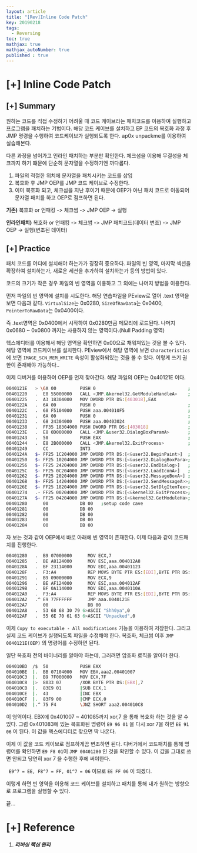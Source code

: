 ```yaml
---
layout: article
title: "[Rev]Inline Code Patch"
key: 20190218
tags:
  - Reversing
toc: true
mathjax: true
mathjax_autoNumber: true
published : true
---
```


# [+] Inline Code Patch

<!--more-->

## [+] Summary

원하는 코드를 직접 수정하기 어려울 때 코드 케이브라는 패치코드를 이용하여 실행하고 프로그램을 패치하는 기법이다.
해당 코드 케이브를 설치하고 EP 코드의 복호화 과정 후 JMP 명령을 수행하여 코드케이브가 실행되도록 한다.
ap0x unpackme를 이용하여 실습해본다.

다른 과정을 넘어가고 인라인 패치하는 부분만 확인한다. 체크섬을 이용해 무결성을 체크까지 하기 떄문에 단순히 문자열을 수정하기엔 까다롭다. 

1. 파일의 적절한 위치에 문자열을 패치시키는 코드를 삽입
2. 복호화 후 JMP OEP를 JMP 코드 케이브로 수정한다.
3. 이미 복호화 되고, 체크섬을 지난 후이기 때문에 OEP가 아닌 패치 코드로 이동되어 문자열 패치를 하고 OEP로 점프하면 된다.

**기존)** 복호화 or 언패킹 -> 체크썸 -> JMP OEP -> 실행

**인라인패치)** 복호화 or 언패킹 -> 체크썸 -> JMP 패치코드(데이터 변조) -> JMP OEP -> 실행(변조된 데이터)

## [+] Practice

패치 코드를 어디에 설치해야 하는가가 굉장히 중요하다. 파일의 빈 영역, 마지막 섹션을 확장하여 설치하는가, 새로운 세션을 추가하여 설치하는가 등의 방법이 있다.

코드의 크기가 작은 경우 파일의 빈 영역을 이용하고 그 외에는 나머지 방법을 이용한다.

먼저 파일의 빈 영역에 설치를 시도한다.  해당 연습파일을 PEview로 열어 .text 영역을 보면 다음과 같다.
`VirtualSize`는 0x0280, `SizeOfRawData`는 0x0400, `PointerToRawData`는 0x0400이다.

즉 .text영역은 0x0400에서 시작하여 0x0280만큼 메모리에 로드된다. 나머지 0x0680 ~ 0x0800 까지는 사용하지 않는 영역이다.(Null Padding 영역)

헥스에디터를 이용해서 해당 영역을 확인하면 0x00으로 채워져있는 것을 볼 수 있다. 해당 영역에 코드케이브를 설치한다. PEview에서 해당 영역에 보면 `Characteristics` 에 보면 `IMAGE_SCN_MEM_WRITE` 속성이 활성화되있는 것을 볼 수 있다. 이렇게 쓰기 권한이 존재해야 가능하다..

이제 디버거를 이용하여 OEP를 먼저 찾아간다. 해당 파일의 OEP는 0x40121E 이다.

```sh
0040121E   > \6A 00         PUSH 0                                   ; /pModule = NULL
00401220   .  E8 55000000   CALL <JMP.&kernel32.GetModuleHandleA>    ; \GetModuleHandleA
00401225   .  A3 18304000   MOV DWORD PTR DS:[403018],EAX
0040122A   .  6A 00         PUSH 0                                   ; /lParam = NULL
0040122C   .  68 F5104000   PUSH aaa.004010F5                        ; |DlgProc = aaa.004010F5
00401231   .  6A 00         PUSH 0                                   ; |hOwner = NULL
00401233   .  68 24304000   PUSH aaa.00403024                        ; |pTemplate = "TESTWIN"
00401238   .  FF35 18304000 PUSH DWORD PTR DS:[403018]               ; |hInst = NULL
0040123E   .  E8 0D000000   CALL <JMP.&user32.DialogBoxParamA>       ; \DialogBoxParamA
00401243   .  50            PUSH EAX                                 ; /ExitCode
00401244   .  E8 2B000000   CALL <JMP.&kernel32.ExitProcess>         ; \ExitProcess
00401249      CC            INT3
0040124A   $- FF25 1C204000 JMP DWORD PTR DS:[<&user32.BeginPaint>]  ;  user32.BeginPaint
00401250   $- FF25 10204000 JMP DWORD PTR DS:[<&user32.DialogBoxPara>;  user32.DialogBoxParamA
00401256   $- FF25 24204000 JMP DWORD PTR DS:[<&user32.EndDialog>]   ;  user32.EndDialog
0040125C   $- FF25 0C204000 JMP DWORD PTR DS:[<&user32.LoadIconA>]   ;  user32.LoadIconA
00401262   $- FF25 20204000 JMP DWORD PTR DS:[<&user32.MessageBoxA>] ;  user32.MessageBoxA
00401268   $- FF25 14204000 JMP DWORD PTR DS:[<&user32.SendMessageA>>;  user32.SendMessageA
0040126E   $- FF25 18204000 JMP DWORD PTR DS:[<&user32.SetDlgItemTex>;  user32.SetDlgItemTextA
00401274   .- FF25 00204000 JMP DWORD PTR DS:[<&kernel32.ExitProcess>;  kernel32.ExitProcess
0040127A   $- FF25 04204000 JMP DWORD PTR DS:[<&kernel32.GetModuleHa>;  kernel32.GetModuleHandleA
00401280      00            DB 00	;setup code cave
00401281      00            DB 00
00401282      00            DB 00
00401283      00            DB 00
00401284      00            DB 00
```

자 보는 것과 같이 OEP에서 바로 아래에 빈 영역이 존재한다. 이제 다음과 같이 코드패치를 진행한다.

```sh
00401280   .  B9 07000000      MOV ECX,7
00401285   .  BE A8124000      MOV ESI,aaa.004012A8                           ;  ASCII "Shh0ya"
0040128A   .  BF 23114000      MOV EDI,aaa.00401123                           ;  ASCII "You must patch this NAG !!!"
0040128F   .  F3:A4            REP MOVS BYTE PTR ES:[EDI],BYTE PTR DS:[ESI]
00401291   .  B9 09000000      MOV ECX,9
00401296   .  BE AF124000      MOV ESI,aaa.004012AF                           ;  ASCII "Unpacked"
0040129B   .  BF 0A114000      MOV EDI,aaa.0040110A                           ;  ASCII "You must unpack me !!!"
004012A0   .  F3:A4            REP MOVS BYTE PTR ES:[EDI],BYTE PTR DS:[ESI]
004012A2   .^ E9 77FFFFFF      JMP aaa.0040121E
004012A7      00               DB 00
004012A8   .  53 68 68 30 79 6>ASCII "Shh0ya",0
004012AF   .  55 6E 70 61 63 6>ASCII "Unpacked",0
```

이제 `Copy to executable - All modifications` 기능을 이용하여 저장한다. 그리고 실제 코드 케이브가 실행되도록 파일을 수정해야 한다. 복호화, 체크썸 이후 `JMP 0040121E(OEP)` 의 명령어를 수정하면 된다.

일단 복호화 전의 바이너리를 알아야 하는데, 그러려면 암호화 로직을 알아야 한다.

```sh
004010BD  /$  50            PUSH EAX
004010BE  |.  BB 07104000   MOV EBX,aaa2.00401007
004010C3  |.  B9 7F000000   MOV ECX,7F
004010C8  |>  8033 07       /XOR BYTE PTR DS:[EBX],7
004010CB  |.  83E9 01       |SUB ECX,1
004010CE  |.  43            |INC EBX
004010CF  |.  83F9 00       |CMP ECX,0
004010D2  |.^ 75 F4         \JNZ SHORT aaa2.004010C8
```

이 영역이다. EBX에 0x401007 ~ 401085까지 xor,7 을 통해 복호화 하는 것을 알 수 있다. 그럼 0x401083에 있는 복호화된 명령어 `E9 96 01` 을 다시 xor 7을 하면 `EE 91 06` 이 된다. 이 값을 헥스에디터로 찾으면 딱 나온다. 

이제 이 값을 코드 케이브로 점프하게끔 변조하면 된다. 디버거에서 코드패치를 통해 명령어를 확인하면 `E9 F8 01`이 `JMP 00401280` 인 것을 확인할 수 있다. 이 값을 그대로 쓰면 안되고 당연히 xor 7 을 수행한 후에 써야한다.

` E9^7 = EE, F8^7 = FF, 01^7 = 06` 이므로 `EE FF 06` 이 되겠다.

이렇게 하면 빈 영역을 이용해 코드 케이브를 설치하고 패치를 통해 내가 원하는 방향으로 프로그램을 실행할 수 있다.

끝...

# [+] Reference

1. ***리버싱 핵심 원리***

